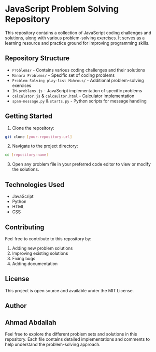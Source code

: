 # JavaScript Problem Solving Repository

This repository contains a collection of JavaScript coding challenges and solutions, along with various problem-solving exercises. It serves as a learning resource and practice ground for improving programming skills.

## Repository Structure

-   `Problems/` - Contains various coding challenges and their solutions
-   `Manara Problems/` - Specific set of coding problems
-   `Problem Solving play-list Mahrous/` - Additional problem-solving exercises
-   `IM-problems.js` - JavaScript implementation of specific problems
-   `calculator.js` & `calcaultor.html` - Calculator implementation
-   `spam-message.py` & `starts.py` - Python scripts for message handling

## Getting Started

1. Clone the repository:

```bash
git clone [your-repository-url]
```

2. Navigate to the project directory:

```bash
cd [repository-name]
```

3. Open any problem file in your preferred code editor to view or modify the solutions.

## Technologies Used

-   JavaScript
-   Python
-   HTML
-   CSS

## Contributing

Feel free to contribute to this repository by:

1. Adding new problem solutions
2. Improving existing solutions
3. Fixing bugs
4. Adding documentation

## License

This project is open source and available under the MIT License.

## Author

Ahmad Abdallah
---

Feel free to explore the different problem sets and solutions in this repository. Each file contains detailed implementations and comments to help understand the problem-solving approach.
